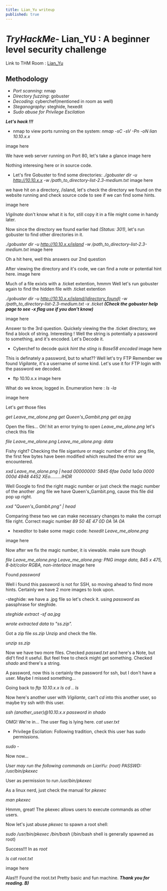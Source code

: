 ```yaml
---
title: Lian_Yu writeup
published: true
---
```


# ***TryHackMe***- Lian_YU : A beginner level security challenge

Link to THM Room : [Lian_Yu](https://tryhackme.com/room/lianyu)

## Methodology 
- *Port scanning*: nmap
- *Directory fuzzing*: gobuster
- *Decoding*: cyberchef(mentioned in room as well)
- *Steganography*: steghide, hexedit
- *Sudo abuse for Privilege Escilation* 

***Let's hack !!!***

- nmap to view ports running on the system:
*nmap -sC -sV -Pn -oN lian 10.10.x.x*

image here

We have web server running on Port 80, let's take a glance
image here

Nothing interesing here or in source code.

- Let's fire Gobuster to find some directories:
*./gobuster dir -u http://10.10.x.x -w /path_to_directory-list-2.3-medium.txt*
image here

we have hit on a directory, /island, let's check the directory we found on the website running and check source code to see if we can find some hints.

image here

*Vigilnate* don't know what it is for, still copy it in a file might come in handy later.

Now since the directory we found earlier had *(Status: 301)*, let's run gobuster to find other directories in it.

*./gobuster dir -u http://10.10.x.x/island -w /path_to_directory-list-2.3-medium.txt*
image here

Oh a hit here, well this answers our 2nd question

After viewing the directory and it's code, we can find a note or potential hint here.
image here

Much of a file exixts with a .ticket extention, hmmm
Well let's run gobuster again to find the hidden file with .ticket extention

*./gobuster dir -u http://10.10.x.x/island/(directory_found) -w /path_to_directory-list-2.3-medium.txt -x .ticket*
***(Check the gobuster help page to see -x flag use if you don't know)***

image here

Answer to the 3rd question.
Quickely viewing the the .ticket directory, we find a block of string. Interesting ! 
Well the string is potentially a password to something, and it's encoded.
Let's Decode it.

- Cyberchef to decode *quick hint the sting is Base58 encoded*
image here

This is definately a password, but to what??
Well let's try FTP
Remember we found *Vigilante*, it's a username of some kind.
Let's use it for FTP login with the password we decoded.
- ftp 10.10.x.x
image here

What do we know, logged in.
Enumeration here : *ls -la*

image here

Let's *get* those files

*get Leave_me_alone.png*
*get Queen's_Gambit.png*
*get aa.jpg*

Open the files...
Oh! hit an error trying to open *Leave_me_alone.png*
let's check this file

*file Leave_me_alone.png*
*Leave_me_alone.png: data*

Fishy right? Checking the file siganture or magic number of this .png file, the first few bytes have been modified which resulted the error we encountered.

*xxd Leave_me_alone.png | head*
*00000000: 5845 6fae 0a0d 1a0a 0000 000d 4948 4452  XEo.........IHDR*

Well Google to find the right magic number or just check the magic number of the another .png file we have Queen's_Gambit.png, cause this file did pop up right.

*xxd "Queen's_Gambit.png" | head*

Comparing these two we can make necessary changes to make the corrupt file right.
Correct magic number *89 50 4E 47 0D 0A 1A 0A*

- hexeditor to bake some magic code:
*hexedit Leave_me_alone.png*

image here

Now after we fix the magic number, it is viewable.
make sure though

*file Leave_me_alone.png*
*Leave_me_alone.png: PNG image data, 845 x 475, 8-bit/color RGBA, non-interlace*
image here

Found *password*

Well i found this password is not for SSH, so moving ahead to find more hints.
Certainly we have 2 more images to look upon.

-steghide: we have a .jpg file so let's check it.
using *password* as passphrase for steghide.

*steghide extract -sf aa.jpg*

*wrote extracted data to "ss.zip".*

Got a zip file *ss.zip* 
Unzip and check the file.

*unzip ss.zip*

Now we have two more files.
Checked *passwd.txt* and here's a Note, but did't find it useful. But feel free to check might get something.
Checked *shado* and there's a string. 

A password, now this is certainly the password for ssh, but I don't have a user. Maybe I missed something...

Going back to *ftp 10.10.x.x*
*ls*
*cd ..*
*ls*

Now here's another user with *Vigilante*, can't *cd* into this another user, so maybe try ssh with this user.

*ssh (another_user)@10.10.x.x*
*password in shado*

OMG! We're in...
The user flag is lying here.
*cat user.txt*

- Privilege Escilation:
Following tradition, check this user has sudo permissions.

*sudo -*

Now now...

*User <user> may run the following commands on LianYu:
    (root) PASSWD: /usr/bin/pkexec*

User as permission to run */usr/bin/pkexec*

As a linux nerd, just check the manual for *pkexec*

*man pkexec*

Hmmm, great! The pkexec allows users to execute commands as other users. 

Now let's just abuse *pkexec* to spawn a root shell:

*sudo /usr/bin/pkexec /bin/bash*
(/bin/bash shell is generally spawned as root)

Success!!! In as *root*

*ls*
*cat root.txt*

image here

Alas!!! Found the root.txt 
Pretty basic and fun machine.
***Thank you for reading. B)***





